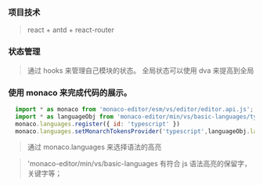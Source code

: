 ### 项目技术
> react + antd + react-router 

### 状态管理
> 通过 hooks 来管理自己模块的状态。
> 全局状态可以使用 dva 来提高到全局

### 使用 monaco 来完成代码的展示。
```javaScript
  import * as monaco from 'monaco-editor/esm/vs/editor/editor.api.js';
  import * as languageObj from 'monaco-editor/min/vs/basic-languages/typescript/typescript';
  monaco.languages.register({ id: 'typescript' })
  monaco.languages.setMonarchTokensProvider('typescript',languageObj.language)
```

> 通过 monaco.languages 来选择语法的高亮

> 'monaco-editor/min/vs/basic-languages 有符合 js 语法高亮的保留字，关键字等；